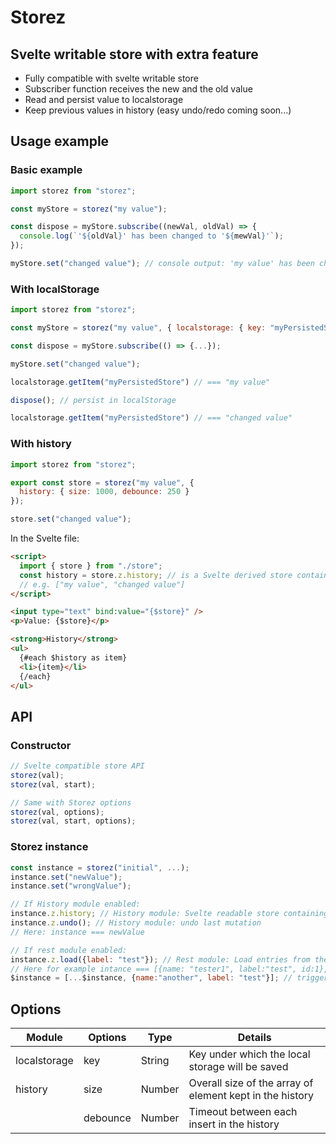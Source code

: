 # Storez

## Svelte writable store with extra feature

- Fully compatible with svelte writable store
- Subscriber function receives the new and the old value
- Read and persist value to localstorage
- Keep previous values in history (easy undo/redo coming soon...)

## Usage example

### Basic example

```js
import storez from "storez";

const myStore = storez("my value");

const dispose = myStore.subscribe((newVal, oldVal) => {
  console.log(`'${oldVal}' has been changed to '${mewVal}'`);
});

myStore.set("changed value"); // console output: 'my value' has been changed to 'changed value'
```

### With localStorage

```js
import storez from "storez";

const myStore = storez("my value", { localstorage: { key: "myPersistedStore" } });

const dispose = myStore.subscribe(() => {...});

myStore.set("changed value");

localstorage.getItem("myPersistedStore") // === "my value"

dispose(); // persist in localStorage

localstorage.getItem("myPersistedStore") // === "changed value"
```

### With history

```js
import storez from "storez";

export const store = storez("my value", {
  history: { size: 1000, debounce: 250 }
});

store.set("changed value");
```

In the Svelte file:

```html
<script>
  import { store } from "./store";
  const history = store.z.history; // is a Svelte derived store containing an array of all the previous values
  // e.g. ["my value", "changed value"]
</script>

<input type="text" bind:value="{$store}" />
<p>Value: {$store}</p>

<strong>History</strong>
<ul>
  {#each $history as item}
  <li>{item}</li>
  {/each}
</ul>
```

## API

### Constructor

```js
// Svelte compatible store API
storez(val);
storez(val, start);

// Same with Storez options
storez(val, options);
storez(val, start, options);
```

### Storez instance

```js
const instance = storez("initial", ...);
instance.set("newValue");
instance.set("wrongValue");

// If History module enabled:
instance.z.history; // History module: Svelte readable store containing the state history
instance.z.undo(); // History module: undo last mutation
// Here: instance === newValue

// If rest module enabled:
instance.z.load({label: "test"}); // Rest module: Load entries from the API config if enabled
// Here for example intance === [{name: "tester1", label:"test", id:1}, {name: "tester2", label:"test", id:2}]
$instance = [...$instance, {name:"another", label: "test"}]; // triggers a POST to API endpoint with {name:"another", label: "test"} as payload

```

## Options

| Module       | Options  | Type   | Details                                                  |
| ------------ | -------- | ------ | -------------------------------------------------------- |
| localstorage | key      | String | Key under which the local storage will be saved          |
| history      | size     | Number | Overall size of the array of element kept in the history |
|              | debounce | Number | Timeout between each insert in the history               |
